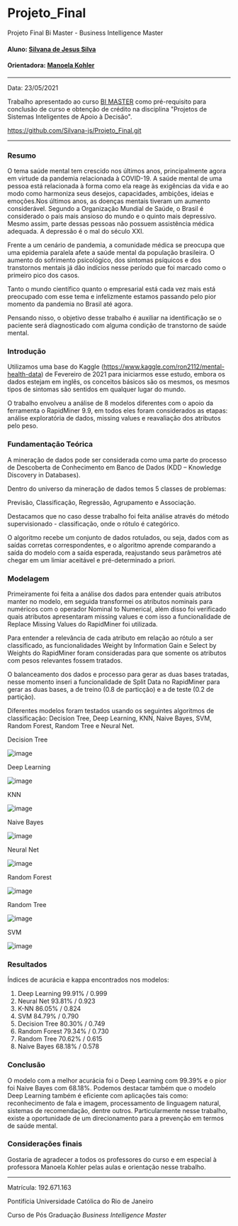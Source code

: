 # Projeto_Final
Projeto Final Bi Master - Business Intelligence Master
#### Aluno: [Silvana de Jesus Silva](https://github.com/Silvana-js)
#### Orientadora: [Manoela Kohler](https://github.com/manoelakohler)
---
Data: 23/05/2021

Trabalho apresentado ao curso [BI MASTER](https://ica.puc-rio.ai/bi-master) como pré-requisito para conclusão de curso e obtenção de crédito na disciplina "Projetos de Sistemas Inteligentes de Apoio à Decisão".

https://github.com/Silvana-js/Projeto_Final.git

---

### Resumo

O tema saúde mental tem crescido nos últimos anos, principalmente agora em virtude da pandemia relacionada à COVID-19. A saúde mental de uma pessoa está relacionada à forma como ela reage às exigências da vida e ao modo como harmoniza seus desejos, capacidades, ambições, ideias e emoções.Nos últimos anos, as doenças mentais tiveram um aumento considerável. Segundo a Organização Mundial de Saúde, o Brasil é considerado o país mais ansioso do mundo e o quinto mais depressivo. Mesmo assim, parte dessas pessoas não possuem assistência médica adequada. A depressão é o mal do século XXI.

Frente a um cenário de pandemia, a comunidade médica se preocupa que uma epidemia paralela afete a saúde mental da população brasileira. O aumento do sofrimento psicológico, dos sintomas psíquicos e dos transtornos mentais já dão indícios nesse período que foi marcado como o primeiro pico dos casos. 

Tanto o mundo científico quanto o empresarial está cada vez mais está preocupado com esse tema e infelizmente estamos passando pelo pior momento da pandemia no Brasil até agora.

Pensando nisso, o objetivo desse trabalho é auxiliar na identificação se o paciente será diagnosticado com alguma condição de transtorno de saúde mental.

### Introdução

Utilizamos uma base do Kaggle (https://www.kaggle.com/ron2112/mental-health-data) de Fevereiro de 2021 para iniciarmos esse estudo, embora os dados estejam em inglês,  os conceitos básicos são os mesmos, os mesmos tipos de sintomas são sentidos em qualquer lugar do mundo.

O trabalho envolveu a análise de 8 modelos diferentes com o apoio da ferramenta o RapidMiner 9.9, em todos eles foram considerados as etapas: análise exploratória de dados, missing values e reavaliação dos atributos pelo peso.

### Fundamentação Teórica

A mineração de dados pode ser considerada como uma parte do processo de Descoberta de Conhecimento em Banco de Dados (KDD – Knowledge Discovery in Databases).

Dentro do universo da mineração de dados temos 5 classes de problemas:

Previsão, Classificação, Regressão, Agrupamento e Associação.
    
Destacamos que no caso desse trabalho foi feita análise através do método supervisionado - classificação, onde o rótulo é categórico.

O algoritmo recebe um conjunto de dados rotulados, ou seja, dados com as saídas corretas correspondentes, e o algoritmo aprende comparando a saída do modelo com a saída esperada, reajustando seus parâmetros até chegar em um limiar aceitável e pré-determinado a priori.

### Modelagem

Primeiramente foi feita a análise dos dados para entender quais atributos manter no modelo, em seguida transformei os atributos nominais para numéricos com o operador 
Nominal to Numerical, além disso foi verificado quais atributos apresentaram missing values e com isso a funcionalidade de Replace Missing Values do RapidMiner foi utilizada.

Para entender a relevância de cada atributo em relação ao rótulo a ser classificado, as funcionalidades Weight by Information Gain e Select by Weights do RapidMiner foram consideradas para que somente os atributos com pesos relevantes fossem tratados.  

O balanceamento dos dados e processo para gerar as duas bases tratadas, nesse momento inseri a funcionalidade de Split Data no RapidMiner para gerar as duas bases, a de treino (0.8 de particção) e a de teste (0.2 de partição).

Diferentes modelos foram testados usando os seguintes algoritmos de classificação: Decision Tree, Deep Learning, KNN, Naive Bayes, SVM, Random Forest, Random Tree e Neural Net.

Decision Tree

![image](https://user-images.githubusercontent.com/83094048/119270579-c60a7600-bbd3-11eb-9197-03e1e9683fc5.png)

Deep Learning

![image](https://user-images.githubusercontent.com/83094048/119270649-1a155a80-bbd4-11eb-8b34-7bca1a31cd00.png)

KNN

![image](https://user-images.githubusercontent.com/83094048/119270748-88f2b380-bbd4-11eb-815d-3a3a21b58a4b.png)

Naive Bayes

![image](https://user-images.githubusercontent.com/83094048/119270781-b17aad80-bbd4-11eb-9935-6965cff9f3cf.png)

Neural Net

![image](https://user-images.githubusercontent.com/83094048/119270858-31087c80-bbd5-11eb-8bc5-f3085b926165.png)

Random Forest

![image](https://user-images.githubusercontent.com/83094048/119270922-82b10700-bbd5-11eb-8e5b-6ed6c48566c2.png)

Random Tree

![image](https://user-images.githubusercontent.com/83094048/119271041-197dc380-bbd6-11eb-872b-d21736a48af8.png)

SVM

![image](https://user-images.githubusercontent.com/83094048/119271091-695c8a80-bbd6-11eb-8da8-8255699d8c79.png)

### Resultados

Índices de acurácia e kappa encontrados nos modelos:

1) Deep Learning 99.91% / 0.999
2) Neural Net 93.81% / 0.923
3) K-NN 86.05% / 0.824
4) SVM 84.79% / 0.790
5) Decision Tree 80.30% / 0.749
6) Random Forest 79.34% / 0.730
7) Random Tree 70.62% / 0.615
8) Naive Bayes 68.18% / 0.578

### Conclusão

O modelo com a melhor acurácia foi o Deep Learning com 99.39% e o pior foi Naive Bayes com 68.18%. Podemos destacar também que o modelo Deep Learning também é eficiente com aplicações tais como: reconhecimento de fala e imagem, processamento de linguagem natural, sistemas de recomendação, dentre outros. Particularmente nesse trabalho, existe a oportunidade de um direcionamento para a prevenção em termos de saúde mental.

### Considerações finais

Gostaria de agradecer a todos os professores do curso e em especial à professora Manoela Kohler pelas aulas e orientação nesse trabalho.

---

Matrícula: 192.671.163

Pontifícia Universidade Católica do Rio de Janeiro

Curso de Pós Graduação *Business Intelligence Master*
